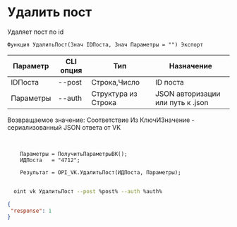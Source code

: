 ﻿---
sidebar_position: 3
---

# Удалить пост
 Удаляет пост по id



`Функция УдалитьПост(Знач IDПоста, Знач Параметры = "") Экспорт`

  | Параметр | CLI опция | Тип | Назначение |
  |-|-|-|-|
  | IDПоста | --post | Строка,Число | ID поста |
  | Параметры | --auth | Структура из Строка | JSON авторизации или путь к .json |

  
  Возвращаемое значение:   Соответствие Из КлючИЗначение - сериализованный JSON ответа от VK

<br/>




```bsl title="Пример кода"
    Параметры = ПолучитьПараметрыВК();
    ИДПоста   = "4712";

    Результат = OPI_VK.УдалитьПост(ИДПоста, Параметры);
```



```sh title="Пример команды CLI"
    
  oint vk УдалитьПост --post %post% --auth %auth%

```

```json title="Результат"
{
 "response": 1
}
```
